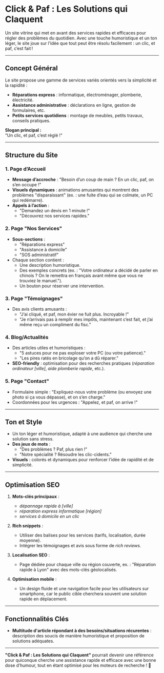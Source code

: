 
# Click & Paf : Les Solutions qui Claquent

Un site vitrine qui met en avant des services rapides et efficaces pour régler des problèmes du quotidien. Avec une touche humoristique et un ton léger, le site joue sur l’idée que tout peut être résolu facilement : un clic, et paf, c’est fait !

---

## Concept Général
Le site propose une gamme de services variés orientés vers la simplicité et la rapidité :  
- **Réparations express** : informatique, électroménager, plomberie, électricité.  
- **Assistance administrative** : déclarations en ligne, gestion de formulaires, etc.  
- **Petits services quotidiens** : montage de meubles, petits travaux, conseils pratiques.  

**Slogan principal :**  
"Un clic, et paf, c’est réglé !"  

---

## Structure du Site

### 1. Page d’Accueil  
- **Message d’accroche** : "Besoin d’un coup de main ? En un clic, paf, on s’en occupe !"  
- **Visuels dynamiques** : animations amusantes qui montrent des problèmes "disparaissant" (ex. : une fuite d’eau qui se colmate, un PC qui redémarre).  
- **Appels à l’action** :  
  - "Demandez un devis en 1 minute !"  
  - "Découvrez nos services rapides."  

### 2. Page "Nos Services"  
- **Sous-sections** :  
  - "Réparations express"  
  - "Assistance à domicile"  
  - "SOS administratif"  
- Chaque section contient :  
  - Une description humoristique.  
  - Des exemples concrets (ex. : "Votre ordinateur a décidé de parler en chinois ? On le remettra en français avant même que vous ne trouviez le manuel.").  
  - Un bouton pour réserver une intervention.

### 3. Page "Témoignages"  
- Des avis clients amusants :  
  - "J’ai cliqué, et paf, mon évier ne fuit plus. Incroyable !"  
  - "Je n’arrivais pas à remplir mes impôts, maintenant c’est fait, et j’ai même reçu un compliment du fisc."  

### 4. Blog/Actualités  
- Des articles utiles et humoristiques :  
  - "5 astuces pour ne pas exploser votre PC (ou votre patience)."  
  - "Les pires ratés en bricolage qu’on a dû réparer."  
- **SEO-friendly** : optimisation pour des recherches pratiques (*réparation ordinateur [ville]*, *aide plomberie rapide*, etc.).  

### 5. Page "Contact"  
- Formulaire simple : "Expliquez-nous votre problème (ou envoyez une photo si ça vous dépasse), et on s’en charge."  
- Coordonnées pour les urgences : "Appelez, et paf, on arrive !"  

---

## Ton et Style  
- Un ton léger et humoristique, adapté à une audience qui cherche une solution sans stress.  
- **Des jeux de mots** :  
  - "Des problèmes ? Paf, plus rien !"  
  - "Notre spécialité ? Résoudre les clic-cidents."  
- **Visuels** : colorés et dynamiques pour renforcer l’idée de rapidité et de simplicité.

---

## Optimisation SEO  
1. **Mots-clés principaux** :  
   - *dépannage rapide à [ville]*  
   - *réparation express informatique [région]*  
   - *services à domicile en un clic*  

2. **Rich snippets** :  
   - Utiliser des balises pour les services (tarifs, localisation, durée moyenne).  
   - Intégrer les témoignages et avis sous forme de *rich reviews*.  

3. **Localisation SEO** :  
   - Page dédiée pour chaque ville ou région couverte, ex. : "Réparation rapide à Lyon" avec des mots-clés géolocalisés.  

4. **Optimisation mobile** :  
   - Un design fluide et une navigation facile pour les utilisateurs sur smartphone, car le public cible cherchera souvent une solution rapide en déplacement.  

---

## Fonctionnalités Clés  
- **Multitude d'article répondant à des besoins/situations récurentes** : description des soucis de manière humoristique et proposition de solutions adéquates.  

---

**"Click & Paf : Les Solutions qui Claquent"** pourrait devenir une référence pour quiconque cherche une assistance rapide et efficace avec une bonne dose d’humour, tout en étant optimisé pour les moteurs de recherche ! 🚀
